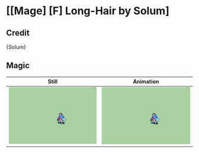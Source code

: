# [\[Mage\] \[F\] Long-Hair by Solum]

## Credit

{Solum}
	
## Magic

| Still | Animation |
| :---: | :-------: |
| ![Magic still](./Magic_000.png) | ![Magic animation](./Magic.gif) |
